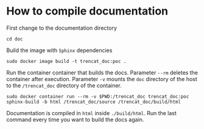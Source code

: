 # How to compile documentation

First change to the documentation directory

    cd doc

Build the image with `Sphinx` dependencies

    sudo docker image build -t trencat_doc:poc .

Run the container container that builds the docs. Parameter `--rm` deletes the container after execution. Parameter `-v` mounts the `doc` directory of the host to the `/trencat_doc` directory of the container.

    sudo docker container run --rm -v $PWD:/trencat_doc trencat_doc:poc sphinx-build -b html /trencat_doc/source /trencat_doc/build/html

Documentation is compiled in `html` inside `./build/html`. Run the last command every time you want to build the docs again.

